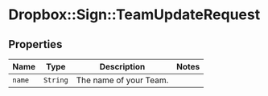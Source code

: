 # Dropbox::Sign::TeamUpdateRequest



## Properties

| Name | Type | Description | Notes |
| ---- | ---- | ----------- | ----- |
| `name` | ```String``` |  The name of your Team.  |  |

